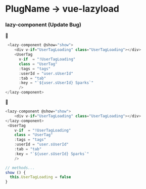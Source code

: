 # PlugName -> vue-lazyload 


### lazy-component (Update Bug) 

:no_entry_sign:
  ```javascript
   <lazy-component @show="show">
      <div v-if="UserTagLoading" class="UserTagLoading"></div>
      <UserTag
        v-if  = "!UserTagLoading"
        class = "UserTag"
        :tags = "tags"
        :userId = "user.sUserId"
        :tab = "tab"
        :key = "`${user.sUserId} Sparks`"
        />
  </lazy-component>
  ```

:100:
```javascript
<lazy-component @show="show">
    <div v-if="UserTagLoading" class="UserTagLoading"></div>
</lazy-component>
 <UserTag
    v-if  = "!UserTagLoading"
    class = "UserTag"
    :tags = "tags"
    :userId = "user.sUserId"
    :tab = "tab"
    :key = "`${user.sUserId} Sparks`"
    />
```

```javascript
// methods...
show () {
  this.UserTagLoading = false
}
```
